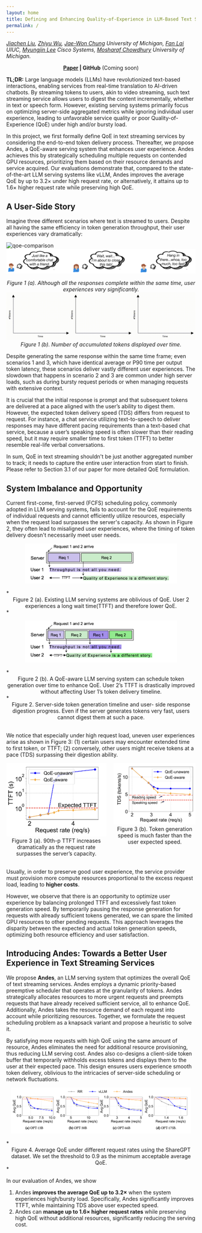 ```yaml
---
layout: home
title: Defining and Enhancing Quality-of-Experience in LLM-Based Text Streaming Services
permalink: /
---
```

 
*[Jiachen Liu](https://websites.umich.edu/~amberljc/),
[Zhiyu Wu](https://www.linkedin.com/in/zhiyu-wu-2a053226a/),
[Jae-Won Chung](https://jaewonchung.me/about)  University of Michigan,
[Fan Lai](https://www.fanlai.me/) UIUC,
[Myungjin Lee](https://scholar.google.com/citations?user=XjWpxJUAAAAJ&hl=en) Cisco Systems,
[Mosharaf Chowdhury](https://www.mosharaf.com/)  University of Michigan.* 
 

<!-- <center><b>GitHub  (Coming soon) | Paper </b></center> -->
<center><b><a href="https://arxiv.org/abs/2404.16283">Paper</a> | GitHub</b> (Coming soon)</center>

**TL;DR:** Large language models (LLMs) have revolutionized text-based interactions, enabling services from real-time translation to AI-driven chatbots.
By streaming tokens to users, akin to video streaming, such text streaming service allows users to digest the content incrementally, whether in text or speech form. 
However, existing serving systems primarily focus on optimizing server-side aggregated metrics while ignoring individual user experience, leading to unfavorable service quality or poor Quality-of-Experience (QoE) under high and/or bursty load.

In this project, we first formally define QoE in text streaming services by considering the end-to-end token delivery process. Thereafter, we propose Andes, a QoE-aware serving system that enhances user experience. Andes achieves this by strategically scheduling multiple requests on contended GPU resources, prioritizing them based on their resource demands and service acquired. Our evaluations demonstrate that, compared to the state-of-the-art LLM serving systems like vLLM, Andes improves the average QoE by up to 3.2× under high request rate, or alternatively, it attains up to 1.6× higher request rate while preserving high QoE.


## A User-Side Story

Imagine three different scenarios where text is streamed to users. Despite all having the same efficiency in token generation throughput, their user experiences vary dramatically:

![qoe-comparison](/assets/post_img/qoe-comparison-new.gif)
![user-feedback](/assets/post_img/user-feedback.png)
*<center>Figure 1 (a). Although all the responses complete within the same time, user experiences vary significantly. </center>*
![num-tokens](/assets/post_img/num_tokens.gif)
*<center>Figure 1 (b). Number of accumulated tokens displayed over time. </center>*

<!-- *<center>(a) Just Right. "Just like a comfortable chat with a friend."</center>*
*<center>(b) The Long Wait. "Wait, wait... I'm about to close this tab!"</center>*
*<center>(c) First the tortoise and then the hare. "Hang in there...whoa, too much, too fast!”</center>* -->


Despite generating the same response within the same time frame; even scenarios 1 and 3, which have identical average or P90 time per output token latency, these scenarios deliver vastly different user experiences. The slowdown that happens in scenario 2 and 3 are common under high server loads, such as during bursty request periods or when managing requests with extensive context.  

It is crucial that the initial response is prompt and that subsequent tokens are delivered at a pace aligned with the user’s ability to digest them.  However, the expected token delivery speed (TDS) differs from request to request. For instance, a chat service utilizing text-to-speech to deliver responses may have different pacing requirements than a text-based chat service, because a user’s speaking speed is often slower than their reading speed, but it may require smaller time to first token (TTFT) to better resemble real-life verbal conversations.


In sum, QoE in text streaming shouldn't be just another aggregated number to track; it needs to capture the entire user interaction from start to finish. Please refer to Section 3.1 of our paper for more detailed QoE formulation.


## System Imbalance and Opportunity

Current first-come, first-served (FCFS) scheduling policy, commonly adopted in LLM serving systems, fails to account for the QoE requirements of individual requests and cannot efficiently utilize resources, especially when the request load surpasses the server's capacity. 
As shown in Figure 2, they often lead to misaligned user experiences, where the timing of token delivery doesn't necessarily meet user needs.
 
<p align="center">
  <img src="/assets/post_img/user-exp-1.png" alt="Schedule1" style="width:80%;">
</p>
*<center>Figure 2 (a). Existing LLM serving systems are oblivious of QoE. User 2 experiences a long wait time(TTFT) and therefore lower QoE.</center>*
 

<p align="center">
  <img src="/assets/post_img/user-exp-2.png" alt="Schedule2" style="width:80%;">
</p>
*<center>Figure 2 (b). A QoE-aware LLM serving system can schedule token generation over time to enhance QoE. User 2’s TTFT is drastically improved without affecting User 1’s token delivery timeline.</center>*

<center>Figure 2. Server-side token generation timeline and user- side response digestion progress. Even if the server generates tokens very fast, users cannot digest them at such a pace.</center>

<br>

We notice that especially under high request load, uneven user experiences arise as shown in Figure 3: (1) certain users may encounter extended time to first token, or TTFT; (2) conversely, other users might receive tokens at a pace (TDS) surpassing their digestion ability. 

<div style="display: flex; justify-content: center;">
  <div style="margin-right: 10px; text-align: center;">
    <img src="/assets/post_img/imbalance-1.png" alt="Imbalance 1" style="width: 300px;">
    <figcaption>Figure 3 (a). 90th-p TTFT increases dramatically as the request rate surpasses the server’s capacity.</figcaption>
  </div>
  <div style="margin-left: 10px; text-align: center;">
    <img src="/assets/post_img/imbalance-2.png" alt="Imbalance 1" style="width: 300px;">
    <figcaption>Figure 3 (b). Token generation speed is much faster than the user expected speed.</figcaption>
  </div>
</div>
 
<!-- *<center>Figure 3. System performance under different request rates.</center>* -->
 

<br>

Usually, in order to preserve good user experience, the service provider must provision more compute resources proportional to the excess request load, leading to **higher costs**. 


However, we observe that there is an opportunity to optimize user experience by balancing prolonged TTFT and excessively fast token generation speed. By temporarily pausing the response generation for requests with already sufficient tokens generated, we can spare the limited GPU resources to other pending requests. This approach leverages the disparity between the expected and actual token generation speeds, optimizing both resource efficiency and user satisfaction.


## Introducing Andes: Towards a Better User Experience in Text Streaming Services


We propose **Andes**, an LLM serving system that optimizes the overall QoE of text streaming services. Andes employs a dynamic priority-based preemptive scheduler that operates at the granularity of tokens. Andes strategically allocates resources to more urgent requests and preempts requests that have already received sufficient service, all to enhance QoE. Additionally, Andes takes the resource demand of each request into account while prioritizing resources. Together, we formulate the request scheduling problem as a knapsack variant and propose a heuristic to solve it.


By satisfying more requests with high QoE using the same amount of resource, Andes eliminates the need for additional resource provisioning, thus reducing LLM serving cost. Andes also co-designs a client-side token buffer that temporarily withholds excess tokens and displays them to the user at their expected pace. This design ensures users experience smooth token delivery, oblivious to the intricacies of server-side scheduling or network fluctuations.



<p align="center">
  <img src="/assets/post_img/results.png" alt="results" style="width:95%;">
</p>
*<center>Figure 4. Average QoE under different request rates using the ShareGPT dataset. We set the threshold to 0.9 as the minimum acceptable average QoE. </center>*


In our evaluation of Andes, we show 
1. Andes **improves the average QoE up to 3.2×** when the system experiences high/bursty load. Specifically, Andes significantly improves TTFT, while maintaining TDS above user expected speed.
2. Andes can **manage up to 1.6× higher request rates** while preserving high QoE without additional resources, significantly reducing the serving cost.


 
